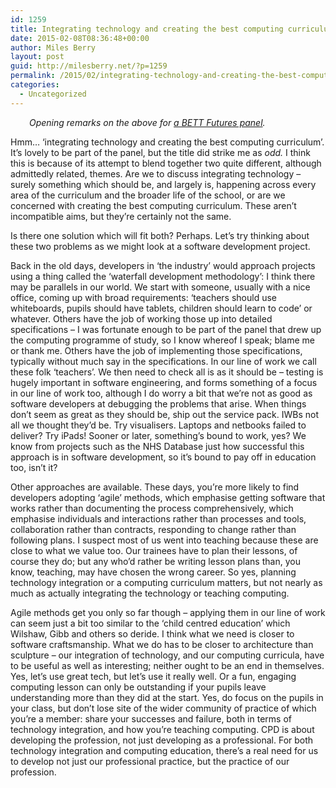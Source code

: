 ```yaml
---
id: 1259
title: Integrating technology and creating the best computing curriculum
date: 2015-02-08T08:36:48+00:00
author: Miles Berry
layout: post
guid: http://milesberry.net/?p=1259
permalink: /2015/02/integrating-technology-and-creating-the-best-computing-curriculum/
categories:
  - Uncategorized
---
```

<p style="padding-left: 30px;">
  <em>Opening remarks on the above for <a href="http://www.bettshow.com/Seminar/Speed-Learning-Integrating-technology-and-creating-the-best-computer-science-Curriculum">a BETT Futures panel</a>.</em>
</p>

Hmm… ‘integrating technology and creating the best computing curriculum’. It’s lovely to be part of the panel, but the title did strike me as _odd._ I think this is because of its attempt to blend together two quite different, although admittedly related, themes. Are we to discuss integrating technology &#8211; surely something which should be, and largely is, happening across every area of the curriculum and the broader life of the school, or are we concerned with creating the best computing curriculum. These aren’t incompatible aims, but they’re certainly not the same.

Is there one solution which will fit both? Perhaps. Let’s try thinking about these two problems as we might look at a software development project.

Back in the old days, developers in ‘the industry’ would approach projects using a thing called the ‘waterfall development methodology’: I think there may be parallels in our world. We start with someone, usually with a nice office, coming up with broad requirements: ‘teachers should use whiteboards, pupils should have tablets, children should learn to code’ or whatever. Others have the job of working those up into detailed specifications &#8211; I was fortunate enough to be part of the panel that drew up the computing programme of study, so I know whereof I speak; blame me or thank me. Others have the job of implementing those specifications, typically without much say in the specifications. In our line of work we call these folk ‘teachers’. We then need to check all is as it should be &#8211; testing is hugely important in software engineering, and forms something of a focus in our line of work too, although I do worry a bit that we’re not as good as software developers at debugging the problems that arise. When things don’t seem as great as they should be, ship out the service pack. IWBs not all we thought they’d be. Try visualisers. Laptops and netbooks failed to deliver? Try iPads! Sooner or later, something’s bound to work, yes? We know from projects such as the NHS Database just how successful this approach is in software development, so it’s bound to pay off in education too, isn’t it?

Other approaches are available. These days, you’re more likely to find developers adopting ‘agile’ methods, which emphasise getting software that works rather than documenting the process comprehensively, which emphasise individuals and interactions rather than processes and tools, collaboration rather than contracts, responding to change rather than following plans. I suspect most of us went into teaching because these are close to what we value too. Our trainees have to plan their lessons, of course they do; but any who’d rather be writing lesson plans than, you know, teaching, may have chosen the wrong career. So yes, planning technology integration or a computing curriculum matters, but not nearly as much as actually integrating the technology or teaching computing.

Agile methods get you only so far though &#8211; applying them in our line of work can seem just a bit too similar to the ‘child centred education’ which Wilshaw, Gibb and others so deride. I think what we need is closer to software craftsmanship. What we do has to be closer to architecture than sculpture &#8211; our integration of technology, and our computing curricula, have to be useful as well as interesting; neither ought to be an end in themselves. Yes, let’s use great tech, but let’s use it really well. Or a fun, engaging computing lesson can only be outstanding if your pupils leave understanding more than they did at the start. Yes, do focus on the pupils in your class, but don’t lose site of the wider community of practice of which you’re a member: share your successes and failure, both in terms of technology integration, and how you’re teaching computing. CPD is about developing the profession, not just developing as a professional. For both technology integration and computing education, there’s a real need for us to develop not just our professional practice, but the practice of our profession.